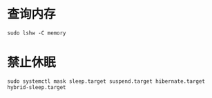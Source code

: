  
 # 查询内存
 ```
 sudo lshw -C memory
 ```

 # 禁止休眠
 ```
 sudo systemctl mask sleep.target suspend.target hibernate.target hybrid-sleep.target
 
 ```
